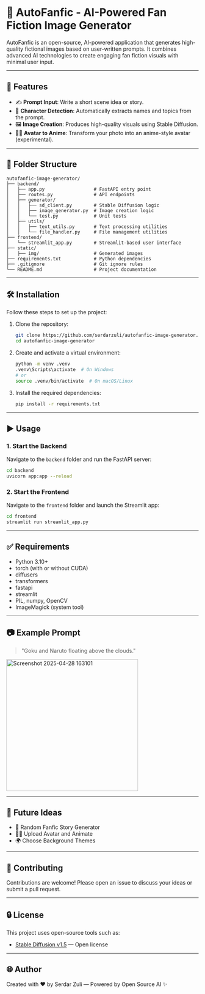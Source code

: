 # 🧠 AutoFanfic - AI-Powered Fan Fiction Image Generator

AutoFanfic is an open-source, AI-powered application that generates high-quality fictional images based on user-written prompts. It combines advanced AI technologies to create engaging fan fiction visuals with minimal user input.

---

## 🚀 Features

- ✍️ **Prompt Input**: Write a short scene idea or story.
- 👥 **Character Detection**: Automatically extracts names and topics from the prompt.
- 🖼️ **Image Creation**: Produces high-quality visuals using Stable Diffusion.
- 🧑‍🎨 **Avatar to Anime**: Transform your photo into an anime-style avatar (experimental).

---

## 📁 Folder Structure

```
autofanfic-image-generator/
├── backend/
│   ├── app.py                  # FastAPI entry point
│   ├── routes.py               # API endpoints
│   ├── generator/
│   │   ├── sd_client.py        # Stable Diffusion logic
│   │   ├── image_generator.py  # Image creation logic
│   │   └── test.py             # Unit tests
│   ├── utils/
│   │   ├── text_utils.py       # Text processing utilities
│   │   └── file_handler.py     # File management utilities
├── frontend/
│   └── streamlit_app.py        # Streamlit-based user interface
├── static/
│   ├── img/                    # Generated images
├── requirements.txt            # Python dependencies
├── .gitignore                  # Git ignore rules
└── README.md                   # Project documentation
```

---

## 🛠️ Installation

Follow these steps to set up the project:

1. Clone the repository:
   ```bash
   git clone https://github.com/serdarzuli/autofanfic-image-generator.git
   cd autofanfic-image-generator
   ```

2. Create and activate a virtual environment:
   ```bash
   python -m venv .venv
   .venv\Scripts\activate  # On Windows
   # or
   source .venv/bin/activate  # On macOS/Linux
   ```

3. Install the required dependencies:
   ```bash
   pip install -r requirements.txt
   ```

---

## ▶️ Usage

### 1. Start the Backend

Navigate to the `backend` folder and run the FastAPI server:
```bash
cd backend
uvicorn app:app --reload
```

### 2. Start the Frontend

Navigate to the `frontend` folder and launch the Streamlit app:
```bash
cd frontend
streamlit run streamlit_app.py
```

---

## ✅ Requirements

- Python 3.10+
- torch (with or without CUDA)
- diffusers
- transformers
- fastapi
- streamlit
- PIL, numpy, OpenCV
- ImageMagick (system tool)

---

## 📷 Example Prompt

> "Goku and Naruto floating above the clouds."
<img width="345" alt="Screenshot 2025-04-28 163101" src="https://github.com/user-attachments/assets/97934696-b18a-4d97-a6ac-6b78d7425b1a" />

---

## 📌 Future Ideas

- 🔁 Random Fanfic Story Generator
- 🧑‍🎨 Upload Avatar and Animate
- 🌍 Choose Background Themes

---

## 🤝 Contributing

Contributions are welcome! Please open an issue to discuss your ideas or submit a pull request.

---

## 🔒 License

This project uses open-source tools such as:
- [Stable Diffusion v1.5](https://huggingface.co/runwayml/stable-diffusion-v1-5) — Open license

---

## 🌐 Author

Created with ❤️ by Serdar Zuli — Powered by Open Source AI ✨

